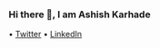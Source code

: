 ### Hi there 👋, I am Ashish Karhade

<!--
**AshiishKarhade/AshiishKarhade** is a ✨ _special_ ✨ repository because its `README.md` (this file) appears on your GitHub profile.

Here are some ideas to get you started:

- 🔭 I’m currently working on Machine Learning and Deep Learning to help in EdTech industries
- 🌱 I’m currently learning NLP & CV
- 👯 I’m looking to collaborate on bulding communities, building startup 😉
- 💬 Ask me about Data Science, Machine Learning, Career, etc
- 📫 How to reach me: [akarhade5@gmail.com](mailto:akarhade5@gmail.com)
- 😄 Pronouns: He/him
- ⚡ Fun fact: I am crazy about Apple products
-->

• [Twitter](https://twitter.com/ashiishkarhade) • [LinkedIn](https://www.linkedin.com/in/ashiishkarhade)



